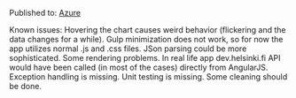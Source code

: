 Published to: [Azure](http://helsinkipopulation.azurewebsites.net/)



Known issues:
Hovering the chart causes weird behavior (flickering and the data changes for a while).
Gulp minimization does not work, so for now the app utilizes normal .js and .css files.
JSon parsing could be more sophisticated.
Some rendering problems.
In real life app dev.helsinki.fi API would have been called (in most of the cases) directly from AngularJS.
Exception handling is missing.
Unit testing is missing.
Some cleaning should be done.
